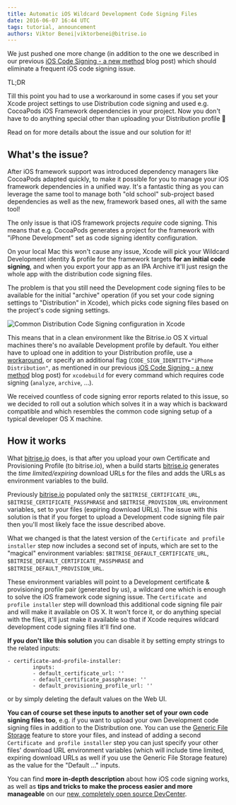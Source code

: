 ```yaml
---
title: Automatic iOS Wildcard Development Code Signing Files
date: 2016-06-07 16:44 UTC
tags: tutorial, announcement
authors: Viktor Benei|viktorbenei@bitrise.io
---
```


We just pushed one more change (in addition to the one we described in our previous
[iOS Code Signing - a new method](/2016/06/06/ios-code-signing-a-new-method.html) blog post)
which should eliminate a frequent iOS code signing issue.

TL;DR

Till this point you had to use a workaround in some cases if you set your Xcode project settings to use Distribution
code signing and used e.g. CocoaPods iOS Framework dependencies in your project.
Now you don't have to do anything special other than uploading your Distribution profile 🎉

Read on for more details about the issue and our solution for it!


## What's the issue?

After iOS framework support was introduced dependency managers like CocoaPods adapted
quickly, to make it possible for you to manage your iOS framework dependencies in a unified way.
It's a fantastic thing as you can leverage the same tool to manage both "old school" sub-project based
dependencies as well as the new, framework based ones, all with the same tool!

The only issue is that iOS framework projects *require* code signing. This means that
e.g. CocoaPods generates a project for the framework with "iPhone Development" set
as code signing identity configuration.

On your local Mac this won't cause any issue, Xcode will pick your Wildcard Development
identity & profile for the framework targets **for an initial code signing**, and when you
export your app as an IPA Archive it'll just resign the whole app with the distribution
code signing files.

The problem is that you still need the Development code signing files to be available
for the initial "archive" operation (if you set your code signing settings to "Distribution" in Xcode),
which picks code signing files based on the project's
code signing settings.

![Common Distribution Code Signing configuration in Xcode](code-signing-config-in-xcode.png)

This means that in a clean environment like the Bitrise.io OS X virtual machines
there's no available Development profile by default. You either have to upload one
in addition to your Distribution profile, use a [workaround](https://github.com/CocoaPods/CocoaPods/issues/4331),
or specify an additional flag (`CODE_SIGN_IDENTITY="iPhone Distribution"`, as mentioned in our
previous [iOS Code Signing - a new method](/2016/06/06/ios-code-signing-a-new-method.html) blog post)
for `xcodebuild` for every command which requires
code signing (`analyze`, `archive`, ...).

We received countless of code signing error reports related to this issue,
so we decided to roll out a solution which solves it in a way which
is backward compatible and which resembles the common code signing setup
of a typical developer OS X machine.


## How it works

What [bitrise.io](https://www.bitrise.io/) does, is that after you upload your own Certificate
and Provisioning Profile (to bitrise.io), when a build starts [bitrise.io](https://www.bitrise.io/)
generates the *time limited/expiring* download URLs for the files and adds the URLs as environment variables
to the build.

Previously [bitrise.io](https://www.bitrise.io/) populated only the `$BITRISE_CERTIFICATE_URL`,
`$BITRISE_CERTIFICATE_PASSPHRASE` and `$BITRISE_PROVISION_URL` environment variables,
set to your files (expiring download URLs). The issue with this solution is that if
you forget to upload a Development code signing file pair
then you'll most likely face the issue described above.

What we changed is that the latest version of the `Certificate and profile installer` step now includes a
second set of inputs, which are set to the "magical" environment variables: `$BITRISE_DEFAULT_CERTIFICATE_URL`,
`$BITRISE_DEFAULT_CERTIFICATE_PASSPHRASE` and `$BITRISE_DEFAULT_PROVISION_URL`.

These environment variables will point to a Development certificate & provisioning profile pair
(generated by us),
a wildcard one which is enough to solve the iOS framework code signing issue.
The `Certificate and profile installer` step will download this additional code signing file pair
and will make it available on OS X. It won't force it, or do anything special with the files,
it'll just make it available so that if Xcode requires wildcard development code signing
files it'll find one.

**If you don't like this solution** you can disable it by setting empty strings to the related inputs:

<pre><code>- certificate-and-profile-installer:
        inputs:
        - default_certificate_url: ''
        - default_certificate_passphrase: ''
        - default_provisioning_profile_url: ''
</code></pre>

or by simply deleting the default values on the Web UI.

**You can of course set these inputs to another set of your own code signing files too**,
e.g. if you want to upload your own Development code signing files in addition to the
Distribution one. You can use
the [Generic File Storage](http://devcenter.bitrise.io/docs/how-to-use-the-generic-file-storage-with-any-step)
feature to store your files,
and instead of adding a second `Certificate and profile installer` step you can just
specify your other files' download URL environment variables
(which will include time limited, expiring
download URLs as well if you use the Generic File Storage feature)
as the value for the "Default ..." inputs.

You can find **more in-depth description** about how iOS code signing works,
as well as **tips and tricks to make the process easier and more manageable**
on our [new, completely open source DevCenter](https://bitrise-io.github.io/devcenter/ios/code-signing/).
